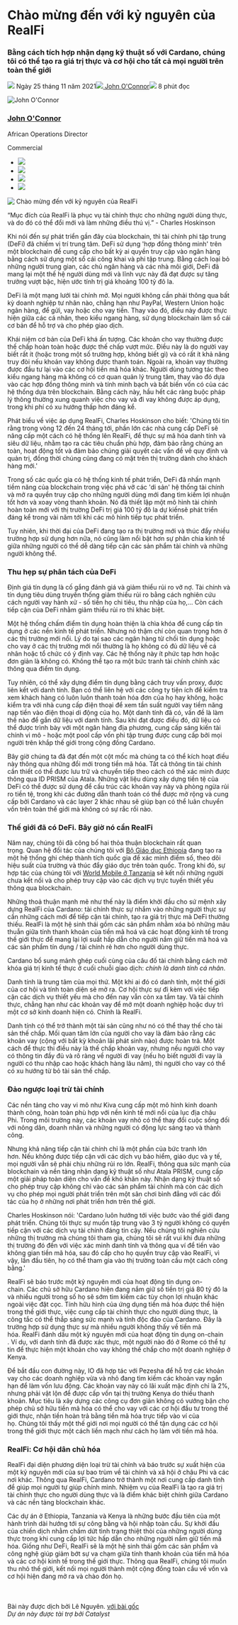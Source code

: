 # Chào mừng đến với kỷ nguyên của RealFi

### **Bằng cách tích hợp nhận dạng kỹ thuật số với Cardano, chúng tôi có thể tạo ra giá trị thực và cơ hội cho tất cả mọi người trên toàn thế giới**

![](img/2021-11-25-welcome-to-the-age-of-realfi.002.png) Ngày 25 tháng 11 năm 2021![](img/2021-11-25-welcome-to-the-age-of-realfi.002.png)[ John O'Connor](tmp//en/blog/authors/john-oconnor/page-1/)![](img/2021-11-25-welcome-to-the-age-of-realfi.003.png) 8 phút đọc

![John O'Connor](img/2021-11-25-welcome-to-the-age-of-realfi.004.png)[](tmp//en/blog/authors/john-oconnor/page-1/)

### [**John O'Connor**](tmp//en/blog/authors/john-oconnor/page-1/)

African Operations Director

Commercial

- ![](img/2021-11-25-welcome-to-the-age-of-realfi.005.png)[](mailto:john.oconnor@iohk.io "Email")
- ![](img/2021-11-25-welcome-to-the-age-of-realfi.006.png)[](https://www.linkedin.com/in/jjtoconnor/ "LinkedIn")
- ![](img/2021-11-25-welcome-to-the-age-of-realfi.007.png)[](https://twitter.com/jjtoconnor "Twitter")
- ![](img/2021-11-25-welcome-to-the-age-of-realfi.008.png)[](https://github.com/staircaseJapes "GitHub")

![ Chào mừng đến với kỷ nguyên của RealFi](img/2021-11-25-welcome-to-the-age-of-realfi.009.jpeg)

“Mục đích của RealFi là phục vụ tài chính thực cho những người dùng thực, và do đó có thể đổi mới và làm những điều thú vị.” - Charles Hoskinson

Khi nói đến sự phát triển gần đây của blockchain, thì tài chính phi tập trung (DeFi) đã chiếm vị trí trung tâm. DeFi sử dụng 'hợp đồng thông minh' trên một blockchain để cung cấp cho bất kỳ ai quyền truy cập vào ngân hàng bằng cách sử dụng một sổ cái công khai và phi tập trung. Bằng cách loại bỏ những người trung gian, các chủ ngân hàng và các nhà môi giới, DeFi đã mang lại một thế hệ người dùng mới và lĩnh vực này đã đạt được sự tăng trưởng vượt bậc, hiện ước tính trị giá khoảng 100 tỷ đô la.

DeFi là một mạng lưới tài chính mở. Mọi người không cần phải thông qua bất kỳ doanh nghiệp tư nhân nào, chẳng hạn như PayPal, Western Union hoặc ngân hàng, để gửi, vay hoặc cho vay tiền. Thay vào đó, điều này được thực hiện giữa các cá nhân, theo kiểu ngang hàng, sử dụng blockchain làm sổ cái cơ bản để hỗ trợ và cho phép giao dịch.

Khái niệm cơ bản của DeFi khá ấn tượng. Các khoản cho vay thường được thế chấp hoàn toàn hoặc được thế chấp vượt mức. Điều này là do người vay biết rất ít (hoặc trong một số trường hợp, không biết gì) và có rất ít khả năng truy đòi nếu khoản vay không được thanh toán. Ngoài ra, khoản vay thường được đầu tư lại vào các cơ hội tiền mã hóa khác. Người dùng tương tác theo kiểu ngang hàng mà không có cơ quan quản lý trung tâm, thay vào đó dựa vào các hợp đồng thông minh và tính minh bạch và bất biến vốn có của các hệ thống dựa trên blockchain. Bằng cách này, hầu hết các ràng buộc pháp lý thông thường xung quanh việc cho vay và đi vay không được áp dụng, trong khi phí có xu hướng thấp hơn đáng kể.

Phát biểu về việc áp dụng RealFi, Charles Hoskinson cho biết: 'Chúng tôi tin rằng trong vòng 12 đến 24 tháng tới, phần lớn các nhà cung cấp DeFi sẽ nâng cấp một cách có hệ thống lên RealFi, để thực sự mã hóa danh tính và siêu dữ liệu, nhằm tạo ra các tiêu chuẩn phù hợp, đảm bảo rằng chúng an toàn, hoạt động tốt và đảm bảo chúng giải quyết các vấn đề về quy định và quản trị, đồng thời chúng cũng đang có mặt trên thị trường dành cho khách hàng mới.'

Trong số các quốc gia có hệ thống kinh tế phát triển, DeFi đã nhấn mạnh tiềm năng của blockchain trong việc phá vỡ các 'di sản' hệ thống tài chính và mở ra quyền truy cập cho những người dùng mới đang tìm kiếm lợi nhuận tốt hơn và xoay vòng thanh khoản. Nó đã thiết lập một mô hình tài chính hoàn toàn mới với thị trường DeFi trị giá 100 tỷ đô la dự kiến ​​sẽ phát triển đáng kể trong vài năm tới khi các mô hình tiếp tục phát triển.

Tuy nhiên, khi thời đại của DeFi đang tạo ra thị trường mới và thúc đẩy nhiều trường hợp sử dụng hơn nữa, nó cũng làm nổi bật hơn sự phân chia kinh tế giữa những người có thể dễ dàng tiếp cận các sản phẩm tài chính và những người không thể.

### **Thu hẹp sự phân tách của DeFi**

Định giá tín dụng là cố gắng đánh giá và giảm thiểu rủi ro vỡ nợ. Tài chính và tín dụng tiêu dùng truyền thống giảm thiểu rủi ro bằng cách nghiên cứu cách người vay hành xử - số tiền họ chi tiêu, thu nhập của họ,… Còn cách tiếp cận của DeFi nhằm giảm thiểu rủi ro thì khác biệt.

Một hệ thống chấm điểm tín dụng hoàn thiện là chìa khóa để cung cấp tín dụng ở các nền kinh tế phát triển. Nhưng nó thậm chí còn quan trọng hơn ở các thị trường mới nổi. Lý do tại sao các ngân hàng từ chối tín dụng hoặc cho vay ở các thị trường mới nổi thường là họ không có đủ dữ liệu về cá nhân hoặc tổ chức có ý định vay. Các hệ thống này ít phức tạp hơn hoặc đơn giản là không có. Không thể tạo ra một bức tranh tài chính chính xác thông qua điểm tín dụng.

Tuy nhiên, có thể xây dựng điểm tín dụng bằng cách truy vấn proxy, được liên kết với danh tính. Bạn có thể liên hệ với các công ty tiện ích để kiểm tra xem khách hàng có luôn luôn thanh toán hóa đơn của họ hay không, hoặc kiểm tra với nhà cung cấp điện thoại để xem tần suất người vay tiềm năng nạp tiền vào điện thoại di động của họ. Một danh tính đã có, vấn đề là làm thế nào để gắn dữ liệu với danh tính. Sau khi đạt được điều đó, dữ liệu có thể được trình bày với một ngân hàng địa phương, cung cấp sáng kiến ​​tài chính vi mô - hoặc một pool cấp vốn phi tập trung được cung cấp bởi mọi người trên khắp thế giới trong cộng đồng Cardano.

Bây giờ chúng ta đã đạt đến một cột mốc mà chúng ta có thể kích hoạt điều này thông qua những đổi mới trong tiền mã hóa. Tất cả thông tin tài chính cần thiết có thể được lưu trữ và chuyển tiếp theo cách có thể xác minh được thông qua ID PRISM của Atala. Những vật liệu dùng xây dựng tiền tệ của DeFi có thể được sử dụng để cấu trúc các khoản vay này và phòng ngừa rủi ro tiền tệ, trong khi các đường dẫn thanh toán có thể được mở rộng và cung cấp bởi Cardano và các layer 2 khác nhau sẽ giúp bạn có thể luân chuyển vốn trên toàn thế giới mà không có sự rắc rối nào.

### **Thế giới đã có DeFi. Bây giờ nó cần RealFi**

Năm nay, chúng tôi đã công bố hai thỏa thuận blockchain rất quan trọng. Quan hệ đối tác của chúng tôi với [Bộ Giáo dục Ethiopia](https://africa.cardano.org/) đang tạo ra một hệ thống ghi chép thành tích quốc gia để xác minh điểm số, theo dõi hiệu suất của trường và thúc đẩy giáo dục trên toàn quốc. Trong khi đó, sự hợp tác của chúng tôi với [World Mobile ở Tanzania](https://youtu.be/WSSpI8Rtif0) sẽ kết nối những người chưa kết nối và cho phép truy cập vào các dịch vụ trực tuyến thiết yếu thông qua blockchain.

Những thoả thuận mạnh mẽ như thế này là điểm khởi đầu cho sứ mệnh xây dựng RealFi của Cardano: tài chính thực sự nhắm vào những người thực sự cần những cách mới để tiếp cận tài chính, tạo ra giá trị thực mà DeFi thường thiếu. RealFi là một hệ sinh thái gồm các sản phẩm nhằm xóa bỏ những mâu thuẫn giữa tính thanh khoản của tiền mã hoá và các hoạt động kinh tế trong thế giới thực để mang lại lợi suất hấp dẫn cho người nắm giữ tiền mã hoá và các sản phẩm tín dụng / tài chính rẻ hơn cho người dùng thực.

Cardano bổ sung mảnh ghép cuối cùng của câu đố tài chính bằng cách mở khóa giá trị kinh tế thực ở cuối chuỗi giao dịch: *chính là danh tính cá nhân*.

Danh tính là trung tâm của mọi thứ. Một khi ai đó có danh tính, một thế giới của cơ hội và tính toàn diện sẽ mở ra. Cơ hội thực sự đi kèm với việc tiếp cận các dịch vụ thiết yếu mà cho đến nay vẫn còn xa tầm tay. Và tài chính thực, chẳng hạn như các khoản vay để mở một doanh nghiệp hoặc duy trì một cơ sở kinh doanh hiện có. Chính là RealFi.

Danh tính có thể trở thành một tài sản cũng như nó có thể thay thế cho tài sản thế chấp. Mối quan tâm lớn của người cho vay là đảm bảo rằng các khoản vay (cộng với bất kỳ khoản lãi phát sinh nào) được hoàn trả. Một cách để thực thi điều này là thế chấp khoản vay, nhưng nếu người cho vay có thông tin đầy đủ và rõ ràng về người đi vay (nếu họ biết người đi vay là người có thu nhập cao hoặc khách hàng lâu năm), thì người cho vay có thể có xu hướng từ bỏ tài sản thế chấp.

### **Đảo ngược loại trừ tài chính**

Các nền tảng cho vay vi mô như Kiva cung cấp một mô hình kinh doanh thành công, hoàn toàn phù hợp với nền kinh tế mới nổi của lục địa châu Phi. Trong môi trường này, các khoản vay nhỏ có thể thay đổi cuộc sống đối với nông dân, doanh nhân và những người có động lực sáng tạo và thành công.

Nhưng khả năng tiếp cận tài chính chỉ là một phần của bức tranh lớn hơn. Nếu không được tiếp cận với các dịch vụ bảo hiểm, giáo dục và y tế, mọi người vẫn sẽ phải chịu những rủi ro lớn. RealFi, thông qua sức mạnh của blockchain và nền tảng nhận dạng kỹ thuật số như Atala PRISM, cung cấp một giải pháp toàn diện cho vấn đề khó khăn này. Nhận dạng kỹ thuật số cho phép truy cập không chỉ vào các sản phẩm tài chính mà còn các dịch vụ cho phép mọi người phát triển trên một sân chơi bình đẳng với các đối tác của họ ở những nơi phát triển hơn trên thế giới.

Charles Hoskinson nói: 'Cardano luôn hướng tới việc bước vào thế giới đang phát triển. Chúng tôi thực sự muốn tập trung vào 3 tỷ người không có quyền tiếp cận với các dịch vụ tài chính đáng tin cậy. Nếu chúng tôi nghiên cứu những thị trường mà chúng tôi tham gia, chúng tôi sẽ rất vui khi đưa những thị trường đó đến với việc xác minh danh tính và thông qua ví để tiến vào không gian tiền mã hóa, sau đó cấp cho họ quyền truy cập vào RealFi, vì vậy, lần đầu tiên, họ có thể tham gia vào thị trường toàn cầu một cách công bằng.'

RealFi sẽ báo trước một kỷ nguyên mới của hoạt động tín dụng on-chain. Các chủ sở hữu Cardano hiện đang nắm giữ số tiền trị giá 80 tỷ đô la và nhiều người trong số họ sẽ sớm tìm kiếm các tùy chọn lợi nhuận khác ngoài việc đặt cọc. Tính hữu hình của ứng dụng tiền mã hóa được thể hiện trong thế giới thực, việc cung cấp tài chính thực cho người dùng thực, là công tắc có thể thắp sáng sức mạnh và tính độc đáo của Cardano. Đây là trường hợp sử dụng thực sự mà nhiều người không thấy về tiền mã hóa. RealFi đánh dấu một kỷ nguyên mới của hoạt động tín dụng on-chain . Ví dụ, với danh tính đã được xác thực, một người nào đó ở Rome có thể tự tin để thực hiện một khoản cho vay không thế chấp cho một doanh nghiệp ở Kenya.

Để bắt đầu con đường này, IO đã hợp tác với Pezesha để hỗ trợ các khoản vay cho các doanh nghiệp vừa và nhỏ đang tìm kiếm các khoản vay ngắn hạn để làm vốn lưu động. Các khoản vay này có lãi xuất mặc định chỉ là 2%, nhưng phải vật lộn để được cấp vốn tại thị trường Kenya do thiếu thanh khoản. Mục tiêu là xây dựng các công cụ đơn giản không có vướng bận cho phép chủ sở hữu tiền mã hóa có thể cho vay với các cơ hội đầu tư trong thế giới thực, nhận tiền	 hoàn trả bằng tiền mã hóa trực tiếp vào ví của họ. Chúng tôi thấy một thế giới nơi mọi người có thể tận dụng các cơ hội trong thế giới thực một cách liền mạch như cách họ làm với tiền mã hóa.

### **RealFi: Cơ hội dân chủ hóa**

RealFi đại diện phương diện loại trừ tài chính và báo trước sự xuất hiện của một kỷ nguyên mới của sự bao trùm về tài chính và xã hội ở châu Phi và các nơi khác. Thông qua RealFi, Cardano trở thành một nơi cung cấp danh tính để giúp mọi người tự giúp chính mình. Nhiệm vụ của RealFi là tạo ra giá trị tài chính thực cho người dùng thực và là điểm khác biệt chính giữa Cardano và các nền tảng blockchain khác.

Các dự án ở Ethiopia, Tanzania và Kenya là những bước đầu tiên của một hành trình dài hướng tới sự công bằng và hội nhập toàn cầu. Sự khởi đầu của chiến dịch nhằm chấm dứt tình trạng thiệt thòi của những người dùng thực trong khi cung cấp lợi tức hấp dẫn cho những người nắm giữ tiền mã hóa. Giống như DeFi, RealFi sẽ là một hệ sinh thái gồm các sản phẩm và công nghệ giúp giảm bớt sự va chạm giữa tính thanh khoản của tiền mã hóa và các cơ hội kinh tế trong thế giới thực. Thông qua RealFi, chúng tôi muốn thu nhỏ thế giới, kết nối mọi người thành một cộng đồng toàn cầu về vốn và cơ hội hiện đang mở ra và chào đón họ.<br><br><br><br>Bài này được dịch bởi Lê Nguyên. <a class="_active_edit_href" href="https://iohk.io/en/blog/posts/2021/11/25/welcome-to-the-age-of-realfi/">với bài gốc</a><br><em>Dự án này được tài trợ bởi Catalyst</em>
